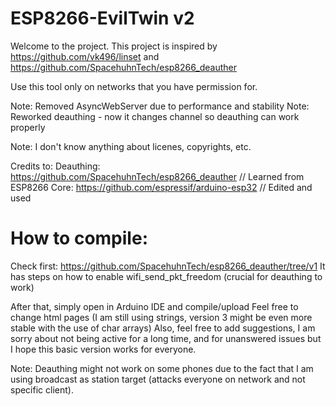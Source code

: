 # ESP8266-EvilTwin v2

Welcome to the project.
This project is inspired by https://github.com/vk496/linset and https://github.com/SpacehuhnTech/esp8266_deauther

Use this tool only on networks that you have permission for.

Note: Removed AsyncWebServer due to performance and stability
Note: Reworked deauthing - now it changes channel so deauthing can work properly


Note: I don't know anything about licenes, copyrights, etc.  

Credits to:
	Deauthing: https://github.com/SpacehuhnTech/esp8266_deauther        // Learned from  
	ESP8266 Core: https://github.com/espressif/arduino-esp32            // Edited and used  




# How to compile:
Check first: https://github.com/SpacehuhnTech/esp8266_deauther/tree/v1
It has steps on how to enable wifi_send_pkt_freedom (crucial for deauthing to work)

After that, simply open in Arduino IDE and compile/upload
Feel free to change html pages (I am still using strings, version 3 might be even more stable with the use of char arrays)
Also, feel free to add suggestions, I am sorry about not being active for a long time, and for unanswered issues but I hope this basic version works for everyone.

Note: Deauthing might not work on some phones due to the fact that I am using broadcast as station target (attacks everyone on network and not specific client).
